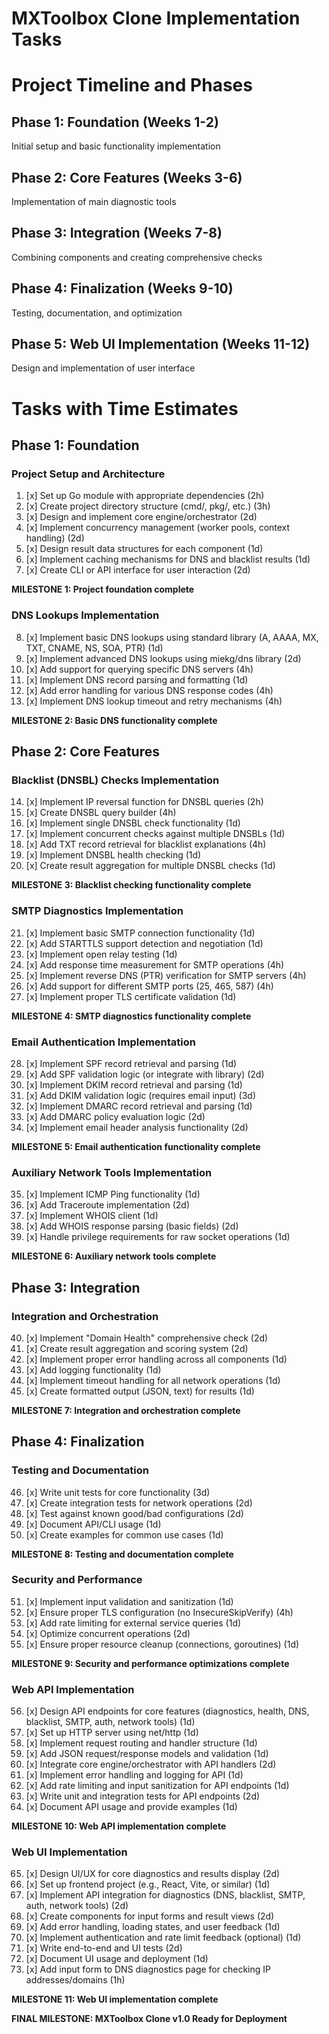 # MXToolbox Clone Implementation Tasks

# Project Timeline and Phases

## Phase 1: Foundation (Weeks 1-2)
Initial setup and basic functionality implementation

## Phase 2: Core Features (Weeks 3-6)
Implementation of main diagnostic tools

## Phase 3: Integration (Weeks 7-8)
Combining components and creating comprehensive checks

## Phase 4: Finalization (Weeks 9-10)
Testing, documentation, and optimization

## Phase 5: Web UI Implementation (Weeks 11-12)
Design and implementation of user interface

# Tasks with Time Estimates

## Phase 1: Foundation

### Project Setup and Architecture
1. [x] Set up Go module with appropriate dependencies (2h)
2. [x] Create project directory structure (cmd/, pkg/, etc.) (3h)
3. [x] Design and implement core engine/orchestrator (2d)
4. [x] Implement concurrency management (worker pools, context handling) (2d)
5. [x] Design result data structures for each component (1d)
6. [x] Implement caching mechanisms for DNS and blacklist results (1d)
7. [x] Create CLI or API interface for user interaction (2d)

**MILESTONE 1: Project foundation complete**

### DNS Lookups Implementation
8. [x] Implement basic DNS lookups using standard library (A, AAAA, MX, TXT, CNAME, NS, SOA, PTR) (1d)
9. [x] Implement advanced DNS lookups using miekg/dns library (2d)
10. [x] Add support for querying specific DNS servers (4h)
11. [x] Implement DNS record parsing and formatting (1d)
12. [x] Add error handling for various DNS response codes (4h)
13. [x] Implement DNS lookup timeout and retry mechanisms (4h)

**MILESTONE 2: Basic DNS functionality complete**

## Phase 2: Core Features

### Blacklist (DNSBL) Checks Implementation
14. [x] Implement IP reversal function for DNSBL queries (2h)
15. [x] Create DNSBL query builder (4h)
16. [x] Implement single DNSBL check functionality (1d)
17. [x] Implement concurrent checks against multiple DNSBLs (1d)
18. [x] Add TXT record retrieval for blacklist explanations (4h)
19. [x] Implement DNSBL health checking (1d)
20. [x] Create result aggregation for multiple DNSBL checks (1d)

**MILESTONE 3: Blacklist checking functionality complete**

### SMTP Diagnostics Implementation
21. [x] Implement basic SMTP connection functionality (1d)
22. [x] Add STARTTLS support detection and negotiation (1d)
23. [x] Implement open relay testing (1d)
24. [x] Add response time measurement for SMTP operations (4h)
25. [x] Implement reverse DNS (PTR) verification for SMTP servers (4h)
26. [x] Add support for different SMTP ports (25, 465, 587) (4h)
27. [x] Implement proper TLS certificate validation (1d)

**MILESTONE 4: SMTP diagnostics functionality complete**

### Email Authentication Implementation
28. [x] Implement SPF record retrieval and parsing (1d)
29. [x] Add SPF validation logic (or integrate with library) (2d)
30. [x] Implement DKIM record retrieval and parsing (1d)
31. [x] Add DKIM validation logic (requires email input) (3d)
32. [x] Implement DMARC record retrieval and parsing (1d)
33. [x] Add DMARC policy evaluation logic (2d)
34. [x] Implement email header analysis functionality (2d)

**MILESTONE 5: Email authentication functionality complete**

### Auxiliary Network Tools Implementation
35. [x] Implement ICMP Ping functionality (1d)
36. [x] Add Traceroute implementation (2d)
37. [x] Implement WHOIS client (1d)
38. [x] Add WHOIS response parsing (basic fields) (2d)
39. [x] Handle privilege requirements for raw socket operations (1d)

**MILESTONE 6: Auxiliary network tools complete**

## Phase 3: Integration

### Integration and Orchestration
40. [x] Implement "Domain Health" comprehensive check (2d)
41. [x] Create result aggregation and scoring system (2d)
42. [x] Implement proper error handling across all components (1d)
43. [x] Add logging functionality (1d)
44. [x] Implement timeout handling for all network operations (1d)
45. [x] Create formatted output (JSON, text) for results (1d)

**MILESTONE 7: Integration and orchestration complete**

## Phase 4: Finalization

### Testing and Documentation
46. [x] Write unit tests for core functionality (3d)
47. [x] Create integration tests for network operations (2d)
48. [x] Test against known good/bad configurations (2d)
49. [x] Document API/CLI usage (1d)
50. [x] Create examples for common use cases (1d)

**MILESTONE 8: Testing and documentation complete**

### Security and Performance
51. [x] Implement input validation and sanitization (1d)
52. [x] Ensure proper TLS configuration (no InsecureSkipVerify) (4h)
53. [x] Add rate limiting for external service queries (1d)
54. [x] Optimize concurrent operations (2d)
55. [x] Ensure proper resource cleanup (connections, goroutines) (1d)

**MILESTONE 9: Security and performance optimizations complete**

### Web API Implementation
56. [x] Design API endpoints for core features (diagnostics, health, DNS, blacklist, SMTP, auth, network tools) (1d)
57. [x] Set up HTTP server using net/http (1d)
58. [x] Implement request routing and handler structure (1d)
59. [x] Add JSON request/response models and validation (1d)
60. [x] Integrate core engine/orchestrator with API handlers (2d)
61. [x] Implement error handling and logging for API (1d)
62. [x] Add rate limiting and input sanitization for API endpoints (1d)
63. [x] Write unit and integration tests for API endpoints (2d)
64. [x] Document API usage and provide examples (1d)

**MILESTONE 10: Web API implementation complete**

### Web UI Implementation
65. [x] Design UI/UX for core diagnostics and results display (2d)
66. [x] Set up frontend project (e.g., React, Vite, or similar) (1d)
67. [x] Implement API integration for diagnostics (DNS, blacklist, SMTP, auth, network tools) (2d)
68. [x] Create components for input forms and result views (2d)
69. [x] Add error handling, loading states, and user feedback (1d)
70. [x] Implement authentication and rate limit feedback (optional) (1d)
71. [x] Write end-to-end and UI tests (2d)
72. [x] Document UI usage and deployment (1d)
73. [x] Add input form to DNS diagnostics page for checking IP addresses/domains (1h)

**MILESTONE 11: Web UI implementation complete**

**FINAL MILESTONE: MXToolbox Clone v1.0 Ready for Deployment**
